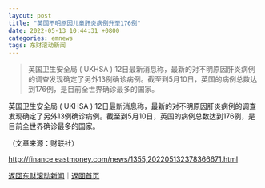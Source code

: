 ```yaml
---
layout: post
title: "英国不明原因儿童肝炎病例升至176例"
date: 2022-05-13 10:44:31 +0800
categories: emnews
tags: 东财滚动新闻
---
```

> 英国卫生安全局 ( UKHSA ) 12日最新消息称，最新的对不明原因肝炎病例的调查发现确定了另外13例确诊病例。截至到5月10日，英国的病例总数达到176例，是目前全世界确诊最多的国家。

<p>英国卫生安全局 ( UKHSA ) 12日最新消息称，最新的对不明原因肝炎病例的调查发现确定了另外13例确诊病例。截至到5月10日，英国的病例总数达到176例，是目前全世界确诊最多的国家。</p><p class="em_media">（文章来源：财联社）</p>

<http://finance.eastmoney.com/news/1355,202205132378366671.html>

[返回东财滚动新闻](//finews.withounder.com/emnews/)｜[返回首页](//finews.withounder.com/)